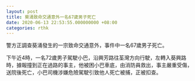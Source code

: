 ```yaml
---
layout: post
title: 葵涌致命交通意外一名67歲男子死亡
date: 2020-06-13 22:53:55.000000000 +08:00
categories: rthk
---
```


警方正調查葵涌發生的一宗致命交通意外，事件中一名67歲男子死亡。

下午近4時，一名72歲男子駕駛小巴，沿興芳路往荃灣方向行駛，左轉入葵興路時，據報撞到正在過路的事主，他被困小巴車底，由消防員救出，事主嚴重受傷，送院後死亡，小巴司機涉嫌危險駕駛引致他人死亡被捕，正被扣查。
